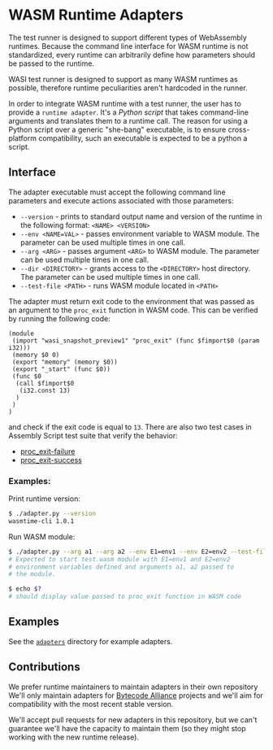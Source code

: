 # WASM Runtime Adapters

The test runner is designed to support different types of WebAssembly runtimes. Because the command line interface for WASM runtime is not standardized, every runtime can arbitrarily define how parameters should be passed to the runtime.

WASI test runner is designed to support as many WASM runtimes as possible, therefore runtime peculiarities aren't hardcoded in the runner.

In order to integrate WASM runtime with a test runner, the user has to provide a `runtime adapter`. It's a *Python script* that takes command-line arguments and translates them to a runtime call. The reason for using a Python script over a generic "she-bang" executable, is to ensure cross-platform compatibility, such an executable is expected to be a python a script.

## Interface
The adapter executable must accept the following command line parameters and execute actions associated with those parameters:
* `--version` - prints to standard output name and version of the runtime in the following format: `<NAME> <VERSION>`
* `--env <NAME=VAL>` - passes environment variable to WASM module. The parameter can be used multiple times in one call.
* `--arg <ARG>` - passes argument `<ARG>` to WASM module. The parameter can be used multiple times in one call.
* `--dir <DIRECTORY>` - grants access to the `<DIRECTORY>` host directory. The parameter can be used multiple times in one call.
* `--test-file <PATH>` - runs WASM module located in `<PATH>`

The adapter must return exit code to the environment that was passed as an argument to the `proc_exit` function in WASM code. This can be verified by running the following code:

```wat
(module
 (import "wasi_snapshot_preview1" "proc_exit" (func $fimport$0 (param i32)))
 (memory $0 0)
 (export "memory" (memory $0))
 (export "_start" (func $0))
 (func $0
  (call $fimport$0
   (i32.const 13)
  )
 )
)
```
and check if the exit code is equal to `13`. There are also two test cases in Assembly Script test suite that verify the behavior:
* [proc_exit-failure](../tests/assemblyscript/testsuite/proc_exit-failure.ts)
* [proc_exit-success](../tests/assemblyscript/testsuite/proc_exit-success.ts)
### Examples:

Print runtime version:

```bash
$ ./adapter.py --version
wasmtime-cli 1.0.1
```

Run WASM module:

```bash
$ ./adapter.py --arg a1 --arg a2 --env E1=env1 --env E2=env2 --test-file test.wasm
# Expected to start test.wasm module with E1=env1 and E2=env2
# environment variables defined and arguments a1, a2 passed to
# the module.

$ echo $?
# should display value passed to proc_exit function in WASM code
```

## Examples

See the [`adapters`](../adapters) directory for example adapters.

## Contributions

We prefer runtime maintainers to maintain adapters in their own repository We'll only maintain adapters for [Bytecode Alliance](https://bytecodealliance.org/) projects and we'll aim for compatibility with the most recent stable version.

We'll accept pull requests for new adapters in this repository, but we can't guarantee we'll have the capacity to maintain them (so they might stop working with the new runtime release).